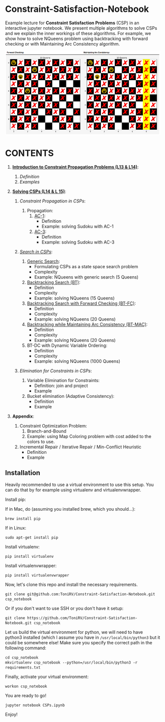 # Constraint-Satisfaction-Notebook
Example lecture for **Constraint Satisfaction Problems** (CSP) in an interactive jupyter notebook.
We present multiple algorithms to solve CSPs and we explain the inner workings of these algorithms.
For example, we show how to solve NQueens problem using backtracking with forward checking or with Maintaining Arc Consistency algorithm.

![example_output](images/example_output.png)


# CONTENTS

 1. [**Introduction to Constraint Propagation Problems (L13 & L14)**](#Intro):
    1. *Definition*
    2. *Examples*

 2. [**Solving CSPs (L14 & L 15)**](#Constraint_Propagation):
    1. *Constraint Propagation in CSPs*:
        1. Propagation:
            1. [AC-1](#ac1):
                * Definition
                * Example: solving Sudoku with AC-1
            2. [AC-3](#ac3):
                * Definition
                * Example: solving Sudoku with AC-3
    2. *[Search in CSPs](#search_in_csps)*:
        1. [Generic Search](#generic_search):
            * Formulating CSPs as a state space search problem
            * Complexity
            * Example: NQueens with generic search (5 Queens)
        2. [Backtracking Search (BT)](#backtracking):
            * Definition
            * Complexity
            * Example: solving NQueens (15 Queens)
        3. [Backtracking Search with Forward Checking (BT-FC)](#backtracking_w_fc):
            * Definition
            * Complexity
            * Example: solving NQueens (20 Queens)              
        4. [Backtracking while Maintaining Arc Consistency (BT-MAC)](#backtracking_w_mac):
            * Definition
            * Complexity
            * Example: solving NQueens (20 Queens)
        4. BT-DC with Dynamic Variable Ordering:
            * Definition
            * Complexity
            * Example: solving NQueens (1000 Queens)

    3. *Elimination for Constraints in CSPs*:
        1. Variable Elimination for Constraints:
            * Definition: join and project
            * Example
        2. Bucket elimination (Adaptive Consistency):
            * Definition
            * Example

 3. **Appendix**:
    1. Constraint Optimization Problem:
        1. Branch-and-Bound
        2. Example: using Map Coloring problem with cost added to the colors to use.
    2. Incremental Repair / Iterative Repair / Min-Conflict Heuristic
        * Definition
        * Example

## Installation
Heavily recommended to use a virtual environment to use this setup.
You can do that by for example using virtualenv and virtualenvwrapper.

Install pip:

If in Mac, do (assuming you installed brew, which you should...):
```
brew install pip
```

If in Linux:
```
sudo apt-get install pip
```

Install virtualenv:
```
pip install virtualenv
```

Install virtualenvwrapper:
```
pip install virtualenvwrapper
```

Now, let's clone this repo and install the necessary requirements.
```
git clone git@github.com:ToniRV/Constraint-Satisfaction-Notebook.git csp_notebook
```
Or if you don't want to use SSH or you don't have it setup:
```
git clone https://github.com/ToniRV/Constraint-Satisfaction-Notebook.git csp_notebook
```

Let us build the virtual environment for python, we will need to have python3 installed (which I assume you have in `/usr/local/bin/python3` but it could be somewhere else! Make sure you specify the correct path in the following command:
```
cd csp_notebook
mkvirtualenv csp_notebook --python=/usr/local/bin/python3 -r requirements.txt
```

Finally, activate your virtual environment:
```
workon csp_notebook
```

You are ready to go!
```
jupyter notebook CSPs.ipynb
```
Enjoy!
